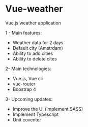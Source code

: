 # Vue-weather
Vue.js weather application

1 - Main features:
  * Weather data for 2 days
  * Default city (Amstrdam)
  * Ability to add cities
  * Ability to delete cites
  
2- Main technologies:
   * Vue.js, Vue cli
   * vue-router
   * Boostrap 4
   
3- Upcoming updates:
   * Improve the UI (implement SASS)
   * Implement Typescript
   * Unit coventer
   
